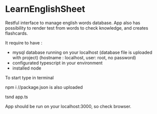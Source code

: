 # LearnEnglishSheet

Restful interface to manage english words database. 
App also has possibility to render test from words to check knowledge, and creates flashcards.

It require to have : 
- mysql database running on your localhost (database file is uploaded with project) (hostname : localhost, user: root, no password)
- configurated typescript in your environment
- installed node 


To start type in terminal 

npm i 
//package.json is also uploaded

tsnd app.ts

App should be run on your localhost:3000, so check browser.
